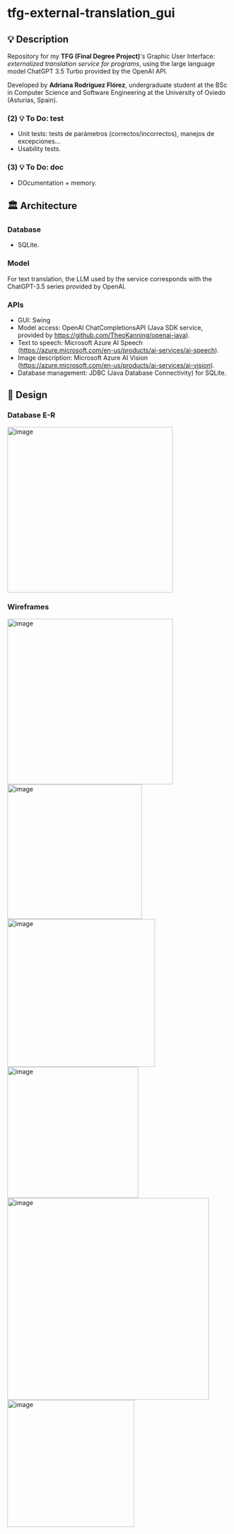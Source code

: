 # tfg-external-translation_gui

## 💡 Description
Repository for my **TFG (Final Degree Project)**'s Graphic User Interface: 
_externalized translation service for programs_, using the large language model ChatGPT 3.5 Turbo provided by the OpenAI API.

Developed by **Adriana Rodríguez Flórez**, undergraduate student at the BSc in Computer Science
and Software Engineering at the University of Oviedo (Asturias, Spain).

### (2) 💡 To Do: test
* Unit tests: tests de parámetros (correctos/incorrectos), manejos de excepciones...
* Usability tests.

### (3) 💡 To Do: doc
* DOcumentation + memory.


## 🏛️ Architecture

### Database
* SQLite.

### Model
For text translation, the LLM used by the service corresponds with the ChatGPT-3.5 series provided by OpenAI. 

### APIs
* GUI: Swing
* Model access: OpenAI ChatCompletionsAPI (Java SDK service, provided by https://github.com/TheoKanning/openai-java).
* Text to speech: Microsoft Azure AI Speech (https://azure.microsoft.com/en-us/products/ai-services/ai-speech).
* Image description: Microsoft Azure AI Vision (https://azure.microsoft.com/en-us/products/ai-services/ai-vision).
* Database management: JDBC (Java Database Connectivity) for SQLite.



## 📅 Design

### Database E-R
<img width="374" alt="image" src="https://github.com/adrmisty/tfg-external-translation_gui/assets/98897794/6db90df1-4b32-4833-bc93-978e70d1aaa3">


### Wireframes
<img width="374" alt="image" src="https://github.com/adrmisty/tfg-external-translation/assets/98897794/1e6e9412-1052-4e8b-9f26-6095a291be97">
<img width="304" alt="image" src="https://github.com/adrmisty/tfg-external-translation/assets/98897794/e0ed2138-674e-4068-af20-d09b85968719">
<img width="334" alt="image" src="https://github.com/adrmisty/tfg-external-translation/assets/98897794/e8adafc2-eaf3-43bc-b66f-8ad02119927d">
<img width="296" alt="image" src="https://github.com/adrmisty/tfg-external-translation/assets/98897794/9ccb9496-4504-4ca0-b4f4-be3a0af3935c">
<img width="456" alt="image" src="https://github.com/adrmisty/tfg-external-translation/assets/98897794/b9a9cbd1-b9f5-46b3-a3c0-fb4abd9a116f">
<img width="287" alt="image" src="https://github.com/adrmisty/tfg-external-translation/assets/98897794/e71691e9-f336-49dd-bf53-001d0f10b97d">
